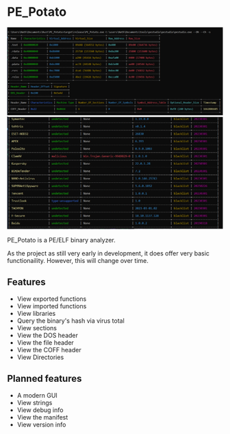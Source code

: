 # PE_Potato

![ pe1 ](/assets/pe1.png)
![ pe3 ](/assets/pe3.png)

PE_Potato is a PE/ELF binary analyzer.

As the project as still very early in development, it does offer very basic functionaility.
However, this will change over time.

## Features
- View exported functions
- View imported functions
- View libraries
- Query the binary's hash via virus total
- View sections
- View the DOS header
- View the file header
- View the COFF header
- View Directories

## Planned features
- A modern GUI
- View strings
- View debug info
- View the manifest
- View version info
